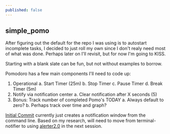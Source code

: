 ```yaml
---
published: false
---
```

## simple_pomo

After figuring out the default for the repo I was using is to autostart incomplete tasks, I decided to just roll my own since I don't realy need most of what was done. Perhaps later on I'll revisit, but for now I'm going to KISS. 

Starting with a blank slate can be fun, but not without examples to borrow.

Pomodoro has a few main components I'll need to code up:

1. Operational
	a. Start Timer (25m)
    b. Stop Timer
    c. Pause Timer
    d. Break Timer (5m)
2. Notify via notification center
	a. Clear notification after X seconds (5)
3. Bonus: Track number of completed Pomo's TODAY
	a. Always default to zero? 
    b. Perhaps track over time and graph?
    
    
[Initial Commit](https://github.com/jpooler/simple_pomo) currently just creates a notification window from the command line. Based on my research, will need to move from terminal-notifier to using [alerter2.0](https://github.com/vjeantet/alerter) in the next session. 

